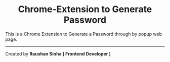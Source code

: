 <h1 align='center'>Chrome-Extension to Generate Password </h1>
This is a Chrome Extension to Generate a Password through by popup web page.
<br>
<hr>
Created by <b>Raushan Sinha [ Frontend Developer ]</b>
